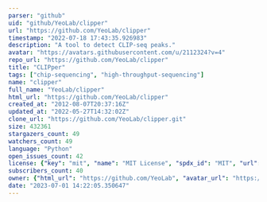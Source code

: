 ```yaml
---
parser: "github"
uid: "github/YeoLab/clipper"
url: "https://github.com/YeoLab/clipper"
timestamp: "2022-07-18 17:43:35.926983"
description: "A tool to detect CLIP-seq peaks."
avatar: "https://avatars.githubusercontent.com/u/2112324?v=4"
repo_url: "https://github.com/YeoLab/clipper"
title: "CLIPper"
tags: ["chip-sequencing", "high-throughput-sequencing"]
name: "clipper"
full_name: "YeoLab/clipper"
html_url: "https://github.com/YeoLab/clipper"
created_at: "2012-08-07T20:37:16Z"
updated_at: "2022-05-27T14:32:02Z"
clone_url: "https://github.com/YeoLab/clipper.git"
size: 432361
stargazers_count: 49
watchers_count: 49
language: "Python"
open_issues_count: 42
license: {"key": "mit", "name": "MIT License", "spdx_id": "MIT", "url": "https://api.github.com/licenses/mit", "node_id": "MDc6TGljZW5zZTEz"}
subscribers_count: 40
owner: {"html_url": "https://github.com/YeoLab", "avatar_url": "https://avatars.githubusercontent.com/u/2112324?v=4", "login": "YeoLab", "type": "Organization"}
date: "2023-07-01 14:22:05.350647"
---
```

